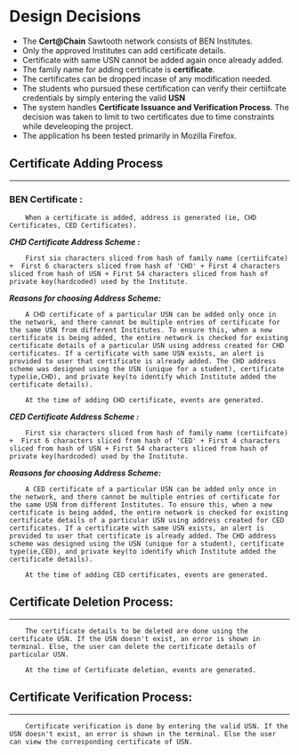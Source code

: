 # Design Decisions

* The **Cert@Chain** Sawtooth network consists of BEN Institutes.
* Only the approved Institutes can add certificate details. 
* Certificate with same USN cannot be added again once already added.
* The family name for adding certificate is **certificate**.
* The certificates can be dropped incase of any modification needed.
* The students who pursued these certification can verify their certiifcate credentials by simply entering the valid **USN**
* The system handles **Certificate Issuance and Verification Process**. The decision was taken to limit to two certificates due to time constraints while develeoping the project.
*  The application hs been tested primarily in Mozilla Firefox. 

## Certificate Adding Process
---
### BEN Certificate :
        When a certificate is added, address is generated (ie, CHD Certificates, CED Certificates).
    
***CHD Certificate Address Scheme :***

        First six characters sliced from hash of family name (certiifcate) +  First 6 characters sliced from hash of 'CHD' + First 4 characters sliced from hash of USN + First 54 characters sliced from hash of private key(hardcoded) used by the Institute.

***Reasons for choosing Address Scheme:***
        
        A CHD certificate of a particular USN can be added only once in the network, and there cannot be multiple entries of certificate for the same USN from different Institutes. To ensure this, when a new certificate is being added, the entire network is checked for existing certificate details of a particular USN using address created for CHD certificates. If a certificate with same USN exists, an alert is provided to user that certificate is already added. The CHD address scheme was designed using the USN (unique for a student), certificate type(ie,CHD), and private key(to identify which Institute added the certificate details).

        At the time of adding CHD certificate, events are generated.
                

***CED Certificate Address Scheme :***

        First six characters sliced from hash of family name (certiifcate) +  First 6 characters sliced from hash of 'CED' + First 4 characters sliced from hash of USN + First 54 characters sliced from hash of private key(hardcoded) used by the Institute.

***Reasons for choosing Address Scheme:***
        
        A CED certificate of a particular USN can be added only once in the network, and there cannot be multiple entries of certificate for the same USN from different Institutes. To ensure this, when a new certificate is being added, the entire network is checked for existing certificate details of a particular USN using address created for CED certificates. If a certificate with same USN exists, an alert is provided to user that certificate is already added. The CHD address scheme was designed using the USN (unique for a student), certificate type(ie,CED), and private key(to identify which Institute added the certificate details).

        At the time of adding CED certificates, events are generated.

## Certificate Deletion Process:
---

        The certificate details to be deleted are done using the certificate USN. If the USN doesn't exist, an error is shown in terminal. Else, the user can delete the certificate details of particular USN.

        At the time of Certificate deletion, events are generated.

## Certificate Verification Process:
---

        Certificate verification is done by entering the valid USN. If the USN doesn't exist, an error is shown in the terminal. Else the user can view the corresponding certificate of USN.
